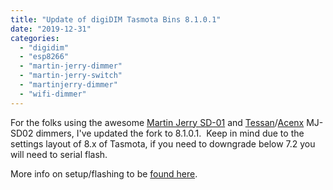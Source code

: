 ```yaml
---
title: "Update of digiDIM Tasmota Bins 8.1.0.1"
date: "2019-12-31"
categories: 
  - "digidim"
  - "esp8266"
  - "martin-jerry-dimmer"
  - "martin-jerry-switch"
  - "martinjerry-dimmer"
  - "wifi-dimmer"
---
```


  
For the folks using the awesome [Martin Jerry SD-01](https://amzn.to/33XdLWq) and [Tessan](https://amzn.to/2NyKXxJ)/[Acenx](https://amzn.to/36bKzf5) MJ-SD02 dimmers, I've updated the fork to 8.1.0.1.  Keep in mind due to the settings layout of 8.x of Tasmota, if you need to downgrade below 7.2 you will need to serial flash.  
  
More info on setup/flashing to be [found here](https://github.com/digiblur/Tasmota).
